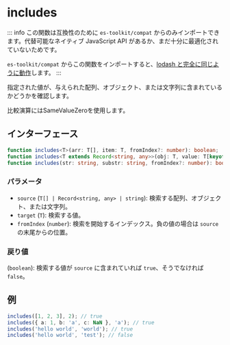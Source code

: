 # includes

::: info
この関数は互換性のために `es-toolkit/compat` からのみインポートできます。代替可能なネイティブ JavaScript API があるか、まだ十分に最適化されていないためです。

`es-toolkit/compat` からこの関数をインポートすると、[lodash と完全に同じように動作](../../../compatibility.md)します。
:::

指定された値が、与えられた配列、オブジェクト、または文字列に含まれているかどうかを確認します。

比較演算にはSameValueZeroを使用します。

## インターフェース

```typescript
function includes<T>(arr: T[], item: T, fromIndex?: number): boolean;
function includes<T extends Record<string, any>>(obj: T, value: T[keyof T], fromIndex?: number): boolean;
function includes(str: string, substr: string, fromIndex?: number): boolean;
```

### パラメータ

- `source` (`T[] | Record<string, any> | string`): 検索する配列、オブジェクト、または文字列。
- `target` (`T`): 検索する値。
- `fromIndex` (`number`): 検索を開始するインデックス。負の値の場合は `source` の末尾からの位置。

### 戻り値

(`boolean`): 検索する値が `source` に含まれていれば `true`、そうでなければ `false`。

## 例

```typescript
includes([1, 2, 3], 2); // true
includes({ a: 1, b: 'a', c: NaN }, 'a'); // true
includes('hello world', 'world'); // true
includes('hello world', 'test'); // false
```
